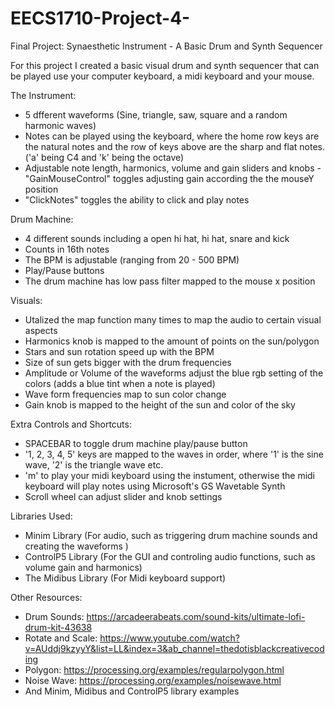 # EECS1710-Project-4-
Final Project: Synaesthetic Instrument - A Basic Drum and Synth Sequencer 

For this project I created a basic visual drum and synth sequencer that can be played use your computer keyboard, a midi keyboard and your mouse. 

The Instrument:
- 5 dfferent waveforms (Sine, triangle, saw, square and a random harmonic waves)
- Notes can be played using the keyboard, where the home row keys are the natural notes and the row of keys above are the sharp and flat notes. ('a' being C4 and 'k' being the octave)
- Adjustable note length, harmonics, volume and gain sliders and knobs 
-"GainMouseControl" toggles adjusting gain according the the mouseY position 
- "ClickNotes" toggles the ability to click and play notes

Drum Machine: 
- 4 different sounds including a open hi hat, hi hat, snare and kick
- Counts in 16th notes
- The BPM is adjustable (ranging from 20 - 500 BPM)
- Play/Pause buttons
- The drum machine has low pass filter mapped to the mouse x position

Visuals:
- Utalized the map function many times to map the audio to certain visual aspects
- Harmonics knob is mapped to the amount of points on the sun/polygon
- Stars and sun rotation speed up with the BPM 
- Size of sun gets bigger with the drum frequencies 
- Amplitude or Volume of the waveforms adjust the blue rgb setting of the colors (adds a blue tint when a note is played)
- Wave form frequencies map to sun color change 
- Gain knob is mapped to the height of the sun and color of the sky

Extra Controls and Shortcuts:
- SPACEBAR to toggle drum machine play/pause button 
- '1, 2, 3, 4, 5' keys are mapped to the waves in order, where '1' is the sine wave, '2' is the triangle wave etc. 
- 'm' to play your midi keyboard using the instument, otherwise the midi keyboard will play notes using Microsoft's GS Wavetable Synth 
- Scroll wheel can adjust slider and knob settings

Libraries Used:
- Minim Library (For audio, such as triggering drum machine sounds and creating the waveforms )
- ControlP5 Library (For the GUI and controling audio functions, such as volume gain and harmonics) 
- The Midibus Library (For Midi keyboard support) 

Other Resources:
- Drum Sounds: https://arcadeerabeats.com/sound-kits/ultimate-lofi-drum-kit-43638
- Rotate and Scale: https://www.youtube.com/watch?v=AUddj9kzyyY&list=LL&index=3&ab_channel=thedotisblackcreativecoding
- Polygon: https://processing.org/examples/regularpolygon.html
- Noise Wave: https://processing.org/examples/noisewave.html
- And Minim, Midibus and ControlP5 library examples
